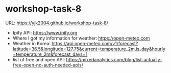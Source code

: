# workshop-task-8

URL: https://yjk2004.github.io/workshop-task-8/


- Ipify API: https://www.ipify.org
- Where I got my information for weather: https://open-meteo.com
- Weather in Korea: https://api.open-meteo.com/v1/forecast?latitude=36.5&longitude=127.75&current=temperature_2m,is_day&hourly=temperature_2m&forecast_days=1
- list of free and open API: https://mixedanalytics.com/blog/list-actually-free-open-no-auth-needed-apis/
